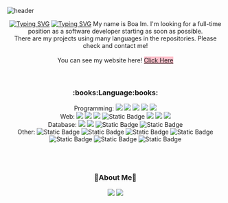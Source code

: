 ![header](https://capsule-render.vercel.app/api?type=Waving&color=gradient&height=300&section=header&text=Boa%20Im&fontSize=90&animation=fadeIn)

<div align="center">
  <a href="https://git.io/typing-svg"><img src="https://readme-typing-svg.demolab.com?font=Fira+Code&pause=1000&color=CD5FF7&background=91899300&center=true&width=435&lines=👋Hello+everyone👋" alt="Typing SVG" /></a>
  <a href="https://git.io/typing-svg"><img src="https://readme-typing-svg.demolab.com?font=Fira+Code&pause=1000&color=9E49BE&background=91899300&center=true&width=435&lines=Welcome+to+Boa's+GitHub" alt="Typing SVG" /></a>
  My name is Boa Im. I'm looking for a full-time position as a software developer starting as soon as possible.<br>
  There are my projects using many languages in the repositories. Please check and contact me!<br>
  <br>You can see my website here!
  <a type="button" href="https://boa-im.github.io" style="border: none; background-color: pink">Click Here</a>
</div>
<br><br>

<div align="center">
  <h3>:books:Language:books:</h3>
  Programming: 
<img src="https://img.shields.io/badge/C%23-239120?style=flat-square&logo=Csharp&logoColor=white"/></a>
<img src="https://img.shields.io/badge/Java-blue"/></a>
<img src="https://img.shields.io/badge/TypeScript-3178C6?style=flat-square&logo=typescript&logoColor=FFFFFF"/></a>
<img src="https://img.shields.io/badge/Javascript-F7DF1E?style=flat-square&logo=JavaScript&logoColor=white"/></a>
<img src="https://img.shields.io/badge/Python-ffde57?style=flat-square&logo=python&logoColor=3776AB"/></a>
<br> Web: 
<img src="https://img.shields.io/badge/HTML-E34F26?style=flat-square&logo=HTML5&logoColor=white"/></a>
<img src="https://img.shields.io/badge/CSS-1572B6?style=flat-square&logo=CSS3&logoColor=white"/></a>
<img src="https://img.shields.io/badge/JSP-blue"/></a>
<img alt="Static Badge" src="https://img.shields.io/badge/Angular-0F0F11?style=flat-square&logo=angular&logoColor=FF0000">
<img src="https://img.shields.io/badge/ASP%2ENET-512BD4?style=flat-square&logo=.NET&logoColor=white">
<img src="https://img.shields.io/badge/Node%2EJS-339933?style=flat-square&logo=Node.js&logoColor=white"/></a>
<img src="https://img.shields.io/badge/JQuery-0769AD?style=flat-square&logo=JQuery&logoColor=white">
<br> Database: 
<img src="https://img.shields.io/badge/MySQL-4479A1?style=flat-square&logo=MySQL&logoColor=white">
<img src="https://img.shields.io/badge/MSSQL-CC2927?style=flat-square&logo=Microsoft SQL Server&logoColor=white">
<img alt="Static Badge" src="https://img.shields.io/badge/Oracle-F80000?style=flat-square&logo=oracle&logoColor=FFFFFF">
<img alt="Static Badge" src="https://img.shields.io/badge/mongoDB-47A248?style=flat-square&logo=MongoDB&logoColor=FFFFFF">
<br> Other: 
<img alt="Static Badge" src="https://img.shields.io/badge/Git-F05032?style=flat-square&logo=git&logoColor=FFFFFF">
<img alt="Static Badge" src="https://img.shields.io/badge/Azure-0080ff?style=flat-square&logoColor=FFFFFF">
<img alt="Static Badge" src="https://img.shields.io/badge/DevOps-8a71af?style=flat-square&logoColor=FFFFFF">
<img alt="Static Badge" src="https://img.shields.io/badge/AWS-232F3E?style=flat-square&logo=amazonwebservices&logoColor=%23FF9900">
<img alt="Static Badge" src="https://img.shields.io/badge/GCP-4285F4?style=flat-square&logo=googlecloud&logoColor=%23FFFFFF">
<img alt="Static Badge" src="https://img.shields.io/badge/Jira-0052CC?style=flat-square&logo=jira&logoColor=%23FFFFFF">
<img alt="Static Badge" src="https://img.shields.io/badge/Spring%20Boot-6DB33F?style=flat-square&logo=springboot&logoColor=%23FFFFFF">

</div>

<br><br>

<div align="center">
  <h3>🍒About Me🍒</h3>
  <a href="https://www.instagram.com/im_see_mi"><img src="https://img.shields.io/badge/Instagram-E4405F?style=flat-square&logo=Instagram&logoColor=white&link=https://www.instagram.com/im_see_mi"/></a>
  <a href="mailto:qhdk15@gmail.com"><img src="https://img.shields.io/badge/Gmail-EA4335?style=flat-square&logo=Gmail&logoColor=white&link=mailto:qhdk15@gmail.com"/></a>
</div>
